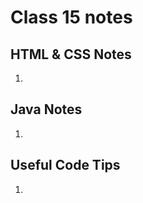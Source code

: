 # Class 15 notes

## HTML & CSS Notes 
1. 
        
## Java Notes 
1. 


        
## Useful Code Tips
1. 